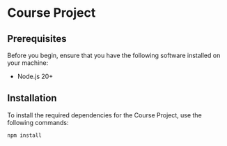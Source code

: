 # Course Project

## Prerequisites

Before you begin, ensure that you have the following software installed on your machine:

- Node.js 20+

## Installation

To install the required dependencies for the Course Project, use the following commands:

```bash
npm install
```